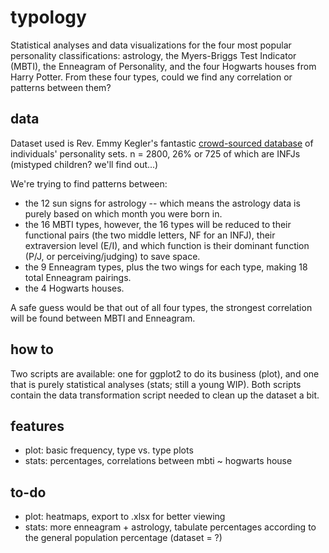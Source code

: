 # typology
Statistical analyses and data visualizations for the four most popular personality classifications: astrology, the Myers-Briggs Test Indicator (MBTI), the Enneagram of Personality, and the four Hogwarts houses from Harry Potter. From these four types, could we find any correlation or patterns between them?

## data
Dataset used is Rev. Emmy Kegler's fantastic [crowd-sourced database](https://docs.google.com/forms/d/e/1FAIpQLScyC83C8slwxbbryc4bGHoM3SVGeDg6-o0Yos3FMF7zN5nquw/viewform) of individuals' personality sets. n = 2800, 26% or 725 of which are INFJs (mistyped children? we'll find out...)

We're trying to find patterns between:

* the 12 sun signs for astrology -- which means the astrology data is purely based on which month you were born in.
* the 16 MBTI types, however, the 16 types will be reduced to their functional pairs (the two middle letters, NF for an INFJ), their extraversion level (E/I), and which function is their dominant function (P/J, or perceiving/judging) to save space.
* the 9 Enneagram types, plus the two wings for each type, making 18 total Enneagram pairings.
* the 4 Hogwarts houses.

A safe guess would be that out of all four types, the strongest correlation will be found between MBTI and Enneagram.

## how to
Two scripts are available: one for ggplot2 to do its business (plot), and one that is purely statistical analyses (stats; still a young WIP). Both scripts contain the data transformation script needed to clean up the dataset a bit. 

## features
* plot: basic frequency, type vs. type plots
* stats: percentages, correlations between mbti ~ hogwarts house

## to-do
* plot: heatmaps, export to .xlsx for better viewing
* stats: more enneagram + astrology, tabulate percentages according to the general population percentage (dataset = ?)
